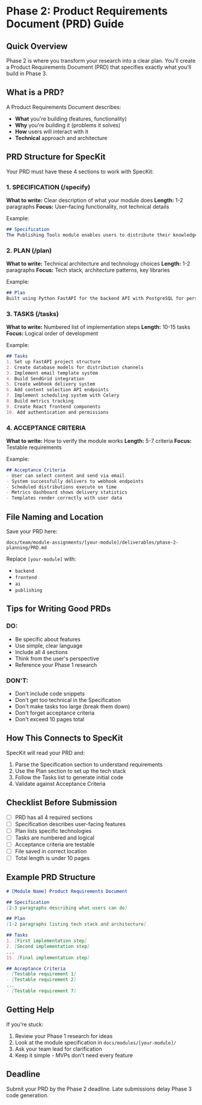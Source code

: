 # Phase 2: Product Requirements Document (PRD) Guide

## Quick Overview
Phase 2 is where you transform your research into a clear plan. You'll create a Product Requirements Document (PRD) that specifies exactly what you'll build in Phase 3.

## What is a PRD?
A Product Requirements Document describes:
- **What** you're building (features, functionality)
- **Why** you're building it (problems it solves)
- **How** users will interact with it
- **Technical** approach and architecture

## PRD Structure for SpecKit

Your PRD must have these 4 sections to work with SpecKit:

### 1. SPECIFICATION (/specify)
**What to write:** Clear description of what your module does
**Length:** 1-2 paragraphs
**Focus:** User-facing functionality, not technical details

Example:
```markdown
## Specification
The Publishing Tools module enables users to distribute their knowledge graph insights across multiple channels. Users can select content from their knowledge graph, choose distribution channels (email, API, webhook), customize formatting templates, and schedule automated distributions. The system tracks engagement metrics and provides feedback on content effectiveness.
```

### 2. PLAN (/plan)
**What to write:** Technical architecture and technology choices
**Length:** 1-2 paragraphs
**Focus:** Tech stack, architecture patterns, key libraries

Example:
```markdown
## Plan
Built using Python FastAPI for the backend API with PostgreSQL for persistent storage. Uses Celery with Redis for task scheduling and queue management. Jinja2 templates for email formatting. SendGrid for email delivery, with webhook support via FastAPI endpoints. Frontend uses React with Material-UI components.
```

### 3. TASKS (/tasks)
**What to write:** Numbered list of implementation steps
**Length:** 10-15 tasks
**Focus:** Logical order of development

Example:
```markdown
## Tasks
1. Set up FastAPI project structure
2. Create database models for distribution channels
3. Implement email template system
4. Build SendGrid integration
5. Create webhook delivery system
6. Add content selection API endpoints
7. Implement scheduling system with Celery
8. Build metrics tracking
9. Create React frontend components
10. Add authentication and permissions
```

### 4. ACCEPTANCE CRITERIA
**What to write:** How to verify the module works
**Length:** 5-7 criteria
**Focus:** Testable requirements

Example:
```markdown
## Acceptance Criteria
- User can select content and send via email
- System successfully delivers to webhook endpoints
- Scheduled distributions execute on time
- Metrics dashboard shows delivery statistics
- Templates render correctly with user data
```

## File Naming and Location

Save your PRD here:
```
docs/team/module-assignments/[your-module]/deliverables/phase-2-planning/PRD.md
```

Replace `[your-module]` with:
- `backend`
- `frontend`
- `ai`
- `publishing`

## Tips for Writing Good PRDs

### DO:
- Be specific about features
- Use simple, clear language
- Include all 4 sections
- Think from the user's perspective
- Reference your Phase 1 research

### DON'T:
- Don't include code snippets
- Don't get too technical in the Specification
- Don't make tasks too large (break them down)
- Don't forget acceptance criteria
- Don't exceed 10 pages total

## How This Connects to SpecKit

SpecKit will read your PRD and:
1. Parse the Specification section to understand requirements
2. Use the Plan section to set up the tech stack
3. Follow the Tasks list to generate initial code
4. Validate against Acceptance Criteria

## Checklist Before Submission

- [ ] PRD has all 4 required sections
- [ ] Specification describes user-facing features
- [ ] Plan lists specific technologies
- [ ] Tasks are numbered and logical
- [ ] Acceptance criteria are testable
- [ ] File saved in correct location
- [ ] Total length is under 10 pages

## Example PRD Structure

```markdown
# [Module Name] Product Requirements Document

## Specification
[2-3 paragraphs describing what users can do]

## Plan
[1-2 paragraphs listing tech stack and architecture]

## Tasks
1. [First implementation step]
2. [Second implementation step]
...
15. [Final implementation step]

## Acceptance Criteria
- [Testable requirement 1]
- [Testable requirement 2]
...
- [Testable requirement 7]
```

## Getting Help

If you're stuck:
1. Review your Phase 1 research for ideas
2. Look at the module specification in `docs/modules/[your-module]/`
3. Ask your team lead for clarification
4. Keep it simple - MVPs don't need every feature

## Deadline
Submit your PRD by the Phase 2 deadline. Late submissions delay Phase 3 code generation.